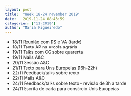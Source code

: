 ```yaml
---
layout: post
title:  "Week 18-24 november 2019"
date:   2019-11-24 08:43:59
categories: ["11-2019"]
author: "Maria Figueiredo"
---
```


* 18/11 Reunião com DS e VA (tarde)
* 18/11 Teste AP na escola agrária
* 19/11 Talks com CG sobre quarenta
* 19/11 Mails A&C
* 20/11 Sessão A&C
* 21/11 Texto para Unis Europeias (16h-22h)
* 22/11 Feedback/talks sobre texto
* 22/11 Mails A&C
* 24/11 Feedback/talks sobre texto - revisão de 3h a tarde
* 24/11 Escrita de carta para consórcio Unis Europeias
